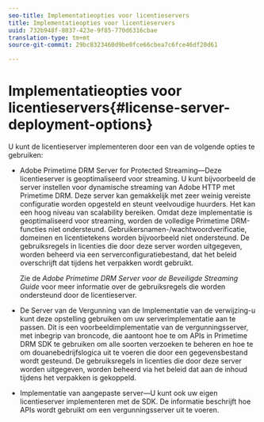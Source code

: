 ```yaml
---
seo-title: Implementatieopties voor licentieservers
title: Implementatieopties voor licentieservers
uuid: 732b948f-8037-423e-9f85-770d6316cbae
translation-type: tm+mt
source-git-commit: 29bc8323460d9be0fce66cbea7c6fce46df20d61

---
```



# Implementatieopties voor licentieservers{#license-server-deployment-options}

U kunt de licentieserver implementeren door een van de volgende opties te gebruiken:

* Adobe Primetime DRM Server for Protected Streaming—Deze licentieserver is geoptimaliseerd voor streaming. U kunt bijvoorbeeld de server instellen voor dynamische streaming van Adobe HTTP met Primetime DRM. Deze server kan gemakkelijk met zeer weinig vereiste configuratie worden opgesteld en steunt veelvoudige huurders. Het kan een hoog niveau van scalability bereiken. Omdat deze implementatie is geoptimaliseerd voor streaming, worden de volledige Primetime DRM-functies niet ondersteund. Gebruikersnamen-/wachtwoordverificatie, domeinen en licentietekens worden bijvoorbeeld niet ondersteund. De gebruiksregels in licenties die door deze server worden uitgegeven, worden beheerd via een serverconfiguratiebestand, dat het beleid overschrijft dat tijdens het verpakken wordt gebruikt.

   Zie de *Adobe Primetime DRM Server voor de Beveiligde Streaming Guide* voor meer informatie over de gebruiksregels die worden ondersteund door de licentieserver.
* De Server van de Vergunning van de Implementatie van de verwijzing-u kunt deze opstelling gebruiken om uw serverimplementatie aan te passen. Dit is een voorbeeldimplementatie van de vergunningsserver, met inbegrip van broncode, die aantoont hoe te om APIs in Primetime DRM SDK te gebruiken om alle soorten verzoeken te beheren en hoe te om douanebedrijfslogica uit te voeren die door een gegevensbestand wordt gesteund. De gebruiksregels in licenties die door deze server worden uitgegeven, worden beheerd via het beleid dat aan de inhoud tijdens het verpakken is gekoppeld.
* Implementatie van aangepaste server—U kunt ook uw eigen licentieserver implementeren met de SDK. De informatie beschrijft hoe APIs wordt gebruikt om een vergunningsserver uit te voeren.

